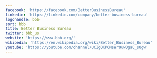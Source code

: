 ```yaml
---
facebook: 'https://facebook.com/BetterBusinessBureau'
linkedin: 'https://linkedin.com/company/better-business-bureau'
logohandle: bbb
sort: bbb
title: Better Business Bureau
twitter: bbb_us
website: 'https://www.bbb.org/'
wikipedia: 'https://en.wikipedia.org/wiki/Better_Business_Bureau'
youtube: 'https://youtube.com/channel/UCIgQKPOMsWr9uwDgaC_s0gw'
---
```

